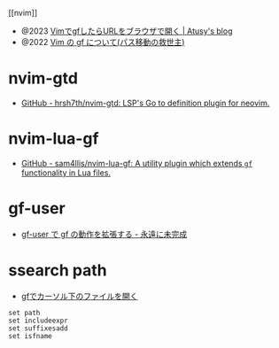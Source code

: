 [[nvim]]

- @2023 [VimでgfしたらURLをブラウザで開く | Atusy's blog](https://blog.atusy.net/2023/12/09/gf-open-url/)
- @2022 [Vim の gf について(パス移動の救世主)](https://zenn.dev/hasu_83/articles/explain-vim-gf)

# nvim-gtd

- [GitHub - hrsh7th/nvim-gtd: LSP's Go to definition plugin for neovim.](https://github.com/hrsh7th/nvim-gtd)

# nvim-lua-gf

- [GitHub - sam4llis/nvim-lua-gf: A utility plugin which extends `gf` functionality in Lua files.](https://github.com/sam4llis/nvim-lua-gf)

# gf-user

- [gf-user で gf の動作を拡張する - 永遠に未完成](https://thinca.hatenablog.com/entry/20140324/1395590910)

# ssearch path

- [gfでカーソル下のファイルを開く](https://yanor.net/wiki/?Vim/%E3%83%95%E3%82%A1%E3%82%A4%E3%83%AB%E3%82%AA%E3%83%BC%E3%83%97%E3%83%B3/gf%E3%81%A7%E3%82%AB%E3%83%BC%E3%82%BD%E3%83%AB%E4%B8%8B%E3%81%AE%E3%83%95%E3%82%A1%E3%82%A4%E3%83%AB%E3%82%92%E9%96%8B%E3%81%8F)

```vim
set path
set includeexpr
set suffixesadd
set isfname
```
